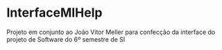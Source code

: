 # InterfaceMIHelp
Projeto em conjunto ao João Vitor Meller para confecção da interface do projeto de Software do 6º semestre de SI
